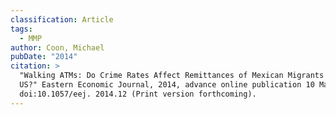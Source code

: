 ```yaml
---
classification: Article
tags:
  - MMP
author: Coon, Michael
pubDate: "2014"
citation: >
  "Walking ATMs: Do Crime Rates Affect Remittances of Mexican Migrants in the
  US?" Eastern Economic Journal, 2014, advance online publication 10 March,
  doi:10.1057/eej. 2014.12 (Print version forthcoming).
---
```

